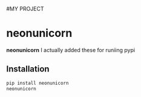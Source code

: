 #MY PROJECT
# neonunicorn

**neonunicorn** I actually added these for runiing pypi

## Installation

```bash
pip install neonunicorn
neonunicorn
